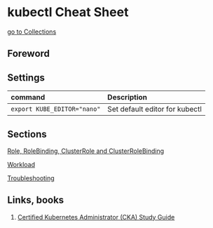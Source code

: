 # kubectl Cheat Sheet

[go to Collections](../README.md)

## Foreword

## Settings

| command | Description                                         |
| :---    | :---                                                |
| ```export KUBE_EDITOR="nano"``` | Set default editor for kubectl |

## Sections

[Role, RoleBinding, ClusterRole and ClusterRoleBinding](kubectl-rbac.md)

[Workload](kubectl-workload.md)

[Troubleshooting](kubectl-troubleshooting.md)

## Links, books
1. [Certified Kubernetes Administrator (CKA) Study Guide](https://www.amazon.com/-/de/dp/1098107225)